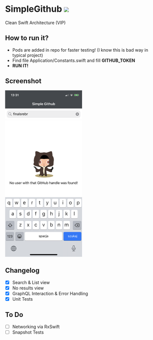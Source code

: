 # SimpleGithub <img src="https://konpa.github.io/devicon/devicon.git/icons/swift/swift-original.svg" width="32">
Clean Swift Architecture (VIP)

## How to run it? 

- Pods are added in repo for faster testing! (I know this is bad way in typical project)
- Find file Application/Constants.swift and fill **GITHUB_TOKEN**
- **RUN IT!**

## Screenshot

<img src="https://github.com/finalsrebrny/SimpleGithub/blob/master/screenshot.png?raw=true" width="250">

## Changelog

- [x] Search & List view 
- [x] No results view 
- [x] GraphQL Interaction & Error Handling
- [x] Unit Tests 

## To Do

- [ ] Networking via RxSwift
- [ ] Snapshot Tests 
